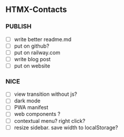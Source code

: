 ## HTMX-Contacts

### PUBLISH

- [ ] write better readme.md
- [ ] put on github?
- [ ] put on railway.com
- [ ] write blog post
- [ ] put on website

### NICE

- [ ] view transition without js?
- [ ] dark mode
- [ ] PWA manifest
- [ ] web components ?
- [ ] contextual menu? right click?
- [ ] resize sidebar. save width to localStorage?
